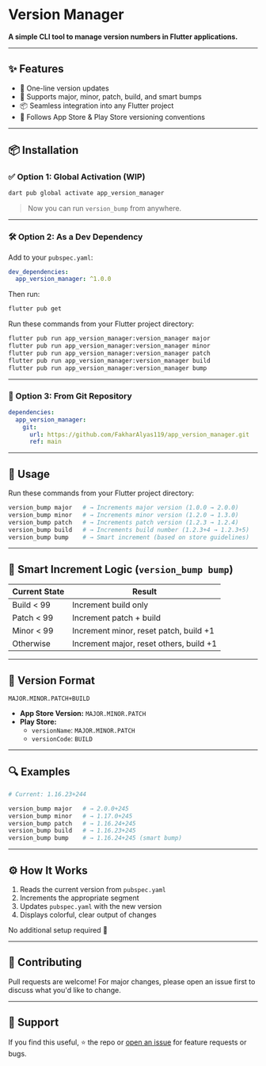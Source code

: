 # Version Manager

**A simple CLI tool to manage version numbers in Flutter applications.**

---

## ✨ Features

- 🚀 One-line version updates
- 🔢 Supports major, minor, patch, build, and smart bumps
- 📦 Seamless integration into any Flutter project
- 🎯 Follows App Store & Play Store versioning conventions

---

## 📦 Installation

### ✅ Option 1: Global Activation (WIP)

```bash
dart pub global activate app_version_manager
```

> Now you can run `version_bump` from anywhere.

---

### 🛠️ Option 2: As a Dev Dependency

Add to your `pubspec.yaml`:

```yaml
dev_dependencies:
  app_version_manager: ^1.0.0
```

Then run:

```bash
flutter pub get
```
Run these commands from your Flutter project directory:

```bash
flutter pub run app_version_manager:version_manager major
flutter pub run app_version_manager:version_manager minor
flutter pub run app_version_manager:version_manager patch
flutter pub run app_version_manager:version_manager build
flutter pub run app_version_manager:version_manager bump
```
---

### 🔗 Option 3: From Git Repository

```yaml
dependencies:
  app_version_manager:
    git:
      url: https://github.com/FakharAlyas119/app_version_manager.git
      ref: main
```

---

## 🚀 Usage

Run these commands from your Flutter project directory:

```bash
version_bump major   # → Increments major version (1.0.0 → 2.0.0)
version_bump minor   # → Increments minor version (1.2.0 → 1.3.0)
version_bump patch   # → Increments patch version (1.2.3 → 1.2.4)
version_bump build   # → Increments build number (1.2.3+4 → 1.2.3+5)
version_bump bump    # → Smart increment (based on store guidelines)
```

---

## 🧠 Smart Increment Logic (`version_bump bump`)

| Current State        | Result                          |
|----------------------|----------------------------------|
| Build < 99           | Increment build only             |
| Patch < 99           | Increment patch + build          |
| Minor < 99           | Increment minor, reset patch, build +1 |
| Otherwise            | Increment major, reset others, build +1 |

---

## 🧾 Version Format

```
MAJOR.MINOR.PATCH+BUILD
```

- **App Store Version:** `MAJOR.MINOR.PATCH`
- **Play Store:**
  - `versionName`: `MAJOR.MINOR.PATCH`
  - `versionCode`: `BUILD`

---

## 🔍 Examples

```bash
# Current: 1.16.23+244

version_bump major   # → 2.0.0+245
version_bump minor   # → 1.17.0+245
version_bump patch   # → 1.16.24+245
version_bump build   # → 1.16.23+245
version_bump bump    # → 1.16.24+245 (smart bump)
```

---

## ⚙️ How It Works

1. Reads the current version from `pubspec.yaml`
2. Increments the appropriate segment
3. Updates `pubspec.yaml` with the new version
4. Displays colorful, clear output of changes

No additional setup required 🎉

---

## 🙌 Contributing

Pull requests are welcome! For major changes, please open an issue first to discuss what you'd like to change.

---

## 💬 Support

If you find this useful, ⭐️ the repo or [open an issue](https://github.com/yourusername/app_version_manager/issues) for feature requests or bugs.

